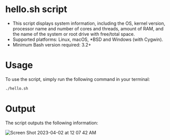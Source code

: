# hello.sh script

* This script displays system information, including the OS, kernel version, processor name and number of cores and threads, amount of RAM, and the name of the system or root drive with free/total space.
* Supported platforms: Linux, macOS, *BSD and Windows (with Cygwin).
* Minimum Bash version required: 3.2+


# Usage

To use the script, simply run the following command in your terminal:
```bash
./hello.sh
```

# Output

The script outputs the following information:

![Screen Shot 2023-04-02 at 12 07 42 AM](https://user-images.githubusercontent.com/122232195/229309748-1f11dba6-c312-4cb3-bcb9-8dd954559717.png)